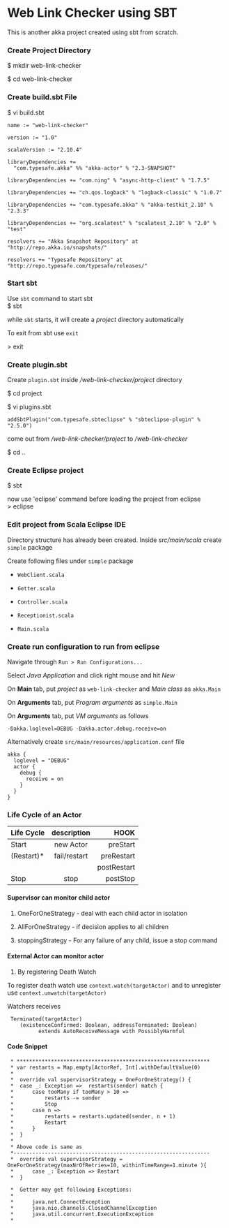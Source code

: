 Web Link Checker using SBT 
==========================

This is another akka project created using sbt from scratch.
    

### Create Project Directory 
 $ mkdir web-link-checker

 $ cd web-link-checker

### Create build.sbt File
 $ vi build.sbt

```
name := "web-link-checker"

version := "1.0"

scalaVersion := "2.10.4"

libraryDependencies +=
  "com.typesafe.akka" %% "akka-actor" % "2.3-SNAPSHOT"
  
libraryDependencies += "com.ning" % "async-http-client" % "1.7.5"

libraryDependencies += "ch.qos.logback" % "logback-classic" % "1.0.7"

libraryDependencies += "com.typesafe.akka" % "akka-testkit_2.10" % "2.3.3"

libraryDependencies += "org.scalatest" % "scalatest_2.10" % "2.0" % "test"

resolvers += "Akka Snapshot Repository" at "http://repo.akka.io/snapshots/"

resolvers += "Typesafe Repository" at "http://repo.typesafe.com/typesafe/releases/"  
```

### Start sbt
Use `sbt` command to start sbt    
$ sbt

 while `sbt` starts, it will create a *project* directory automatically
 
 To exit from sbt use `exit`  

&gt; exit 

### Create plugin.sbt 

Create `plugin.sbt` inside */web-link-checker/project* directory  
 
$ cd project

$ vi plugins.sbt

```
addSbtPlugin("com.typesafe.sbteclipse" % "sbteclipse-plugin" % "2.5.0")
```

come out from */web-link-checker/project* to */web-link-checker*
 
$ cd ..
 
### Create Eclipse project
$ sbt

now use 'eclipse' command before loading the project from eclipse   
&gt; eclipse


### Edit project from Scala Eclipse IDE
Directory structure has already been created. Inside *src/main/scala* create `simple` package

Create following files under `simple` package

* `WebClient.scala`

* `Getter.scala`

* `Controller.scala`

* `Receptionist.scala`

* `Main.scala`


### Create run configuration to run from eclipse

Navigate through `Run > Run Configurations...`

Select *Java Application* and click right mouse and hit *New*

On **Main** tab, put *project* as `web-link-checker` and *Main class* as `akka.Main`

On **Arguments** tab, put *Program arguments* as `simple.Main` 

On **Arguments** tab, put *VM arguments* as follows 
 
	-Dakka.loglevel=DEBUG -Dakka.actor.debug.receive=on

Alternatively create `src/main/resources/application.conf` file

```
akka {
  loglevel = "DEBUG"    
  actor {    
    debug {    
      receive = on      
    }    
  }   
}
```


### Life Cycle of an Actor



| Life Cycle    | description   | HOOK        |
| ------------- |:-------------:| -----------:|
| Start         | new Actor     | preStart    |
|(Restart)*     | fail/restart  | preRestart  |
|               |               | postRestart |
| Stop          | stop          | postStop    |
	  											

#### Supervisor can monitor child actor

1) OneForOneStrategy - deal with each child actor in isolation

2) AllForOneStrategy - if decision applies to all children

3) stoppingStrategy - For any failure of any child, issue a stop command

#### External Actor can monitor actor

1) By registering Death Watch

To register death watch use `context.watch(targetActor)` and to unregister use `context.unwatch(targetActor)`

Watchers receives
```
 Terminated(targetActor)
    (existenceConfirmed: Boolean, addressTerminated: Boolean)
	      extends AutoReceiveMessage with PossiblyHarmful
```	      
	    

#### Code Snippet
	   
	 * **************************************************************
	 * var restarts = Map.empty[ActorRef, Int].withDefaultValue(0) 
	 *
	 *	override val supervisorStrategy = OneForOneStrategy() {
	 *  case _: Exception =>  restarts(sender) match {
	 *  	case tooMany if tooMany > 10 =>
	 *     		restarts -= sender
	 *     		Stop
	 *   	case n =>
	 *     		restarts = restarts.updated(sender, n + 1)
	 *     		Restart
	 *    	}
	 * 	}
	 *  
	 * Above code is same as
	 *---------------------------------------------------------------    
	 *	override val supervisorStrategy = OneForOneStrategy(maxNrOfRetries=10, withinTimeRange=1.minute ){
	 * 		case _: Exception => Restart 
	 *  }	 
	 
	 *  Getter may get following Exceptions:
	 *  
	 *  	java.net.ConnectException
	 *   	java.nio.channels.ClosedChannelException
	 *      java.util.concurrent.ExecutionException
	 *   

  